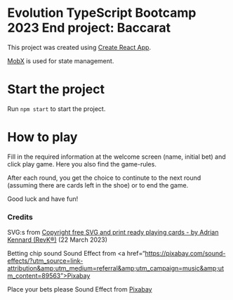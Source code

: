 # Evolution TypeScript Bootcamp 2023 End project: Baccarat

This project was created using [Create React App](https://github.com/facebook/create-react-app).

[MobX](https://mobx.js.org/README.html) is used for state management.

# Start the project

Run `npm start` to start the project.

# How to play

Fill in the required information at the welcome screen (name, initial bet) and click play game. Here you also find the game-rules.

After each round, you get the choice to continute to the next round (assuming there are cards left in the shoe) or to end the game.

Good luck and have fun!

### Credits
SVG:s from [Copyright free SVG and print ready playing cards - by Adrian Kennard (RevK®)](https://www.me.uk/cards/) (22 March 2023)

Betting chip sound
Sound Effect from <a href=“https://pixabay.com/sound-effects/?utm_source=link-attribution&amp;utm_medium=referral&amp;utm_campaign=music&amp;utm_content=89563”>Pixabay</a>

Place your bets please
Sound Effect from <a href="https://pixabay.com/?utm_source=link-attribution&amp;utm_medium=referral&amp;utm_campaign=music&amp;utm_content=28110">Pixabay</a>

<!-- # Getting Started with Create React App

This project was bootstrapped with [Create React App](https://github.com/facebook/create-react-app). -->

<!-- ## Available Scripts

In the project directory, you can run:

### `npm start`

Runs the app in the development mode.\
Open [http://localhost:3000](http://localhost:3000) to view it in the browser.

The page will reload if you make edits.\
You will also see any lint errors in the console.

### `npm test`

Launches the test runner in the interactive watch mode.\
See the section about [running tests](https://facebook.github.io/create-react-app/docs/running-tests) for more information.

### `npm run build`

Builds the app for production to the `build` folder.\
It correctly bundles React in production mode and optimizes the build for the best performance.

The build is minified and the filenames include the hashes.\
Your app is ready to be deployed!

See the section about [deployment](https://facebook.github.io/create-react-app/docs/deployment) for more information. -->

<!-- ### `npm run eject`

**Note: this is a one-way operation. Once you `eject`, you can’t go back!**

If you aren’t satisfied with the build tool and configuration choices, you can `eject` at any time. This command will remove the single build dependency from your project.

Instead, it will copy all the configuration files and the transitive dependencies (webpack, Babel, ESLint, etc) right into your project so you have full control over them. All of the commands except `eject` will still work, but they will point to the copied scripts so you can tweak them. At this point you’re on your own.

You don’t have to ever use `eject`. The curated feature set is suitable for small and middle deployments, and you shouldn’t feel obligated to use this feature. However we understand that this tool wouldn’t be useful if you couldn’t customize it when you are ready for it. -->

<!-- ## Learn More

You can learn more in the [Create React App documentation](https://facebook.github.io/create-react-app/docs/getting-started).

To learn React, check out the [React documentation](https://reactjs.org/). -->
